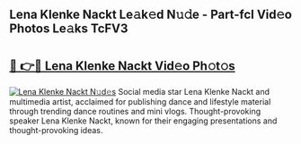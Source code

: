 ## Lena Klenke Nackt Le𝚊k𝚎d N𝚞𝚍e - Part-fcI Vid𝚎o Photos Le𝚊ks TcFV3

# <h2><a href="http://fb43yr.evod.top/?m=Lena+Klenke+Nackt">🔗 👉🔴 Lena Klenke Nackt Vid𝚎o Ph𝚘t𝚘s</a></h2>

[![Lena Klenke Nackt N𝚞d𝚎s](https://i.imgur.com/8V9OHl7.gif)](http://fb43yr.evod.top/?m=Lena+Klenke+Nackt)
Social media star Lena Klenke Nackt and multimedia artist, acclaimed for publishing dance and lifestyle material through trending dance routines and mini vlogs. Thought-provoking speaker Lena Klenke Nackt, known for their engaging presentations and thought-provoking ideas. 
